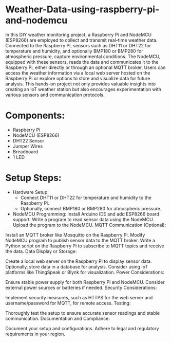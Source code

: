 # Weather-Data-using-raspberry-pi-and-nodemcu
In this DIY weather monitoring project, a Raspberry Pi and NodeMCU (ESP8266) are employed to collect and transmit real-time weather data. Connected to the Raspberry Pi, sensors such as DHT11 or DHT22 for temperature and humidity, and optionally BMP180 or BMP280 for atmospheric pressure, capture environmental conditions. The NodeMCU, equipped with these sensors, reads the data and communicates it to the Raspberry Pi, either directly or through an optional MQTT broker. Users can access the weather information via a local web server hosted on the Raspberry Pi or explore options to store and visualize data for future analysis. This hands-on project not only provides valuable insights into creating an IoT weather station but also encourages experimentation with various sensors and communication protocols.

# Components:
- Raspberry Pi
- NodeMCU (ESP8266)
- DHT22 Sensor
- Jumper Wires
- Breadboard
- 1 LED

# Setup Steps:
- Hardware Setup:
    - Connect DHT11 or DHT22 for temperature and humidity to the Raspberry Pi.
    - Optionally, connect BMP180 or BMP280 for atmospheric pressure.
- NodeMCU Programming:
      Install Arduino IDE and add ESP8266 board support.
Write a program to read sensor data using the NodeMCU.
Upload the program to the NodeMCU.
MQTT Communication (Optional):

Install an MQTT broker like Mosquitto on the Raspberry Pi.
Modify NodeMCU program to publish sensor data to the MQTT broker.
Write a Python script on the Raspberry Pi to subscribe to MQTT topics and receive the data.
Data Display or Storage:

Create a local web server on the Raspberry Pi to display sensor data.
Optionally, store data in a database for analysis.
Consider using IoT platforms like ThingSpeak or Blynk for visualization.
Power Considerations:

Ensure stable power supply for both Raspberry Pi and NodeMCU.
Consider external power sources or batteries if needed.
Security Considerations:

Implement security measures, such as HTTPS for the web server and username/password for MQTT, for remote access.
Testing:

Thoroughly test the setup to ensure accurate sensor readings and stable communication.
Documentation and Compliance:

Document your setup and configurations.
Adhere to legal and regulatory requirements in your region.
